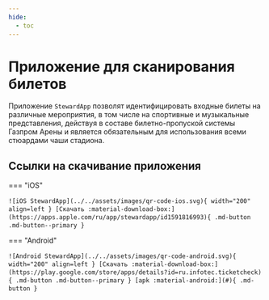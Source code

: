 ```yaml
---
hide:
  - toc
---
```


# Приложение для сканирования билетов
Приложение `StewardApp` позволят идентифицировать входные билеты на различные мероприятия, в том числе на спортивные и музыкальные представления, действуя в составе билетно-пропуской системы Газпром Арены и является обязательным для использования всеми стюардами чаши стадиона.

## Ссылки на скачивание приложения

=== "iOS"

    ![iOS StewardApp](../../assets/images/qr-code-ios.svg){ width="200" align=left } [Скачать :material-download-box:](https://apps.apple.com/ru/app/stewardapp/id1591816993){ .md-button .md-button--primary }

=== "Android"

    ![Android StewardApp](../../assets/images/qr-code-android.svg){ width="200" align=left } [Скачать :material-download-box:](https://play.google.com/store/apps/details?id=ru.infotec.ticketcheck){ .md-button .md-button--primary } [apk :material-android:](#){ .md-button }
